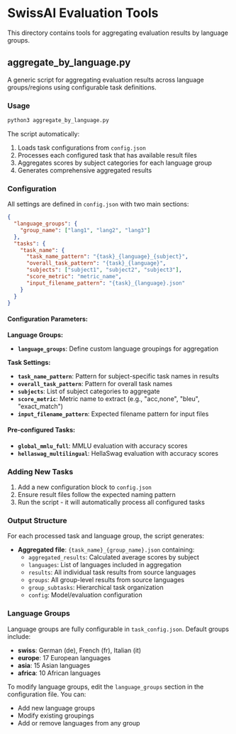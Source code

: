 # SwissAI Evaluation Tools

This directory contains tools for aggregating evaluation results by language groups.

## aggregate_by_language.py

A generic script for aggregating evaluation results across language groups/regions using configurable task definitions.

### Usage

```bash
python3 aggregate_by_language.py
```

The script automatically:
1. Loads task configurations from `config.json`
2. Processes each configured task that has available result files
3. Aggregates scores by subject categories for each language group
4. Generates comprehensive aggregated results

### Configuration

All settings are defined in `config.json` with two main sections:

```json
{
  "language_groups": {
    "group_name": ["lang1", "lang2", "lang3"]
  },
  "tasks": {
    "task_name": {
      "task_name_pattern": "{task}_{language}_{subject}",
      "overall_task_pattern": "{task}_{language}",
      "subjects": ["subject1", "subject2", "subject3"],
      "score_metric": "metric_name",
      "input_filename_pattern": "{task}_{language}.json"
    }
  }
}
```

#### Configuration Parameters:

**Language Groups:**
- **`language_groups`**: Define custom language groupings for aggregation

**Task Settings:**
- **`task_name_pattern`**: Pattern for subject-specific task names in results
- **`overall_task_pattern`**: Pattern for overall task names  
- **`subjects`**: List of subject categories to aggregate
- **`score_metric`**: Metric name to extract (e.g., "acc,none", "bleu", "exact_match")
- **`input_filename_pattern`**: Expected filename pattern for input files

#### Pre-configured Tasks:

- **`global_mmlu_full`**: MMLU evaluation with accuracy scores
- **`hellaswag_multilingual`**: HellaSwag evaluation with accuracy scores

### Adding New Tasks

1. Add a new configuration block to `config.json`
2. Ensure result files follow the expected naming pattern
3. Run the script - it will automatically process all configured tasks

### Output Structure

For each processed task and language group, the script generates:

- **Aggregated file**: `{task_name}_{group_name}.json` containing:
  - `aggregated_results`: Calculated average scores by subject
  - `languages`: List of languages included in aggregation
  - `results`: All individual task results from source languages  
  - `groups`: All group-level results from source languages
  - `group_subtasks`: Hierarchical task organization
  - `config`: Model/evaluation configuration

### Language Groups

Language groups are fully configurable in `task_config.json`. Default groups include:

- **swiss**: German (de), French (fr), Italian (it)
- **europe**: 17 European languages
- **asia**: 15 Asian languages  
- **africa**: 10 African languages

To modify language groups, edit the `language_groups` section in the configuration file. You can:
- Add new language groups
- Modify existing groupings
- Add or remove languages from any group 